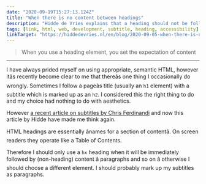 ```yaml
---
date: "2020-09-19T15:27:13.124Z"
title: "When there is no content between headings"
description: "Hidde de Vries explains that a heading should not be followed by another heading without content inbetween"
tags: [link, html, web, development, subtitle, heading, accessibility]
linkTarget: "https://hiddedevries.nl/en/blog/2020-09-05-when-there-is-no-content-between-headings"
---
```

> When you use a heading element, you set the expectation of content
---

I have always prided myself on using appropriate, semantic HTML, however itâs recently become clear to me that thereâs one thing I occasionally do wrongly. 
Sometimes I follow a pageâs title (usually an `h1` element) with a subtitle which is marked up as an `h2`. I considered this the right thing to do and my choice had nothing to do with aesthetics. 

However [a recent article on subtitles by Chris Ferdinandi](https://fuzzylogic.me/posts/2020-08-02-how-to-create-accessible-subtitles-on-go-make-things/) and now this article by Hidde have made me think again. 

HTML headings are essentially ânames for a section of contentâ. On screen readers they operate like a Table of Contents. 

Therefore I should only use a `hx` heading when it will be immediately followed by (non-heading) content â paragraphs and so on â otherwise I should choose a different element. I should probably mark up my subtitles as paragraphs.